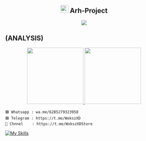 <!-- Hi skid <3 -->

<h2 align="center"><img src="https://s8.gifyu.com/images/979447220829032478.gif" height="25px"> Arh-Project<a href="https://discord.gg/onlp"></a></h2>

<p align="center">

<img src="https://readme-typing-svg.herokuapp.com?color=000000&center=true&vCenter=true&multiline=true&height=85&lines=𝙃𝙚𝙡𝙡𝙤,+𝙬𝙚𝙡𝙘𝙤𝙢𝙚;𝗜𝗻𝘁𝗿𝗼𝗱𝘂𝗰𝗲+𝗠𝘆+𝗡𝗮𝗺𝗲+WokszXD-Project">

## (ANALYSIS)
<p align="center">

<a href="https://github.com/Salampahah">

  <img height="180em" src="https://github-readme-stats-eight-theta.vercel.app/api?username=Salampahah&show_icons=true&theme=algolia&include_all_commits=true&count_private=true"/>

  <img height="180em" src="https://github-readme-stats-eight-theta.vercel.app/api/top-langs/?username=SalamPahah&layout=compact&langs_count=8&theme=algolia"/>

</a>
</p>





```
🟩 Whatsapp : wa.me/6285279323958
🟦 Telegram : https://t.me/WokszXD
🔵 Chnnel    : https://t.me/WokszXDStore
```

[![My Skills](https://skillicons.dev/icons?i=java,linux,js,html,css,python,php,bash,azure,docker,gcp)](https://skillicons.dev)




















